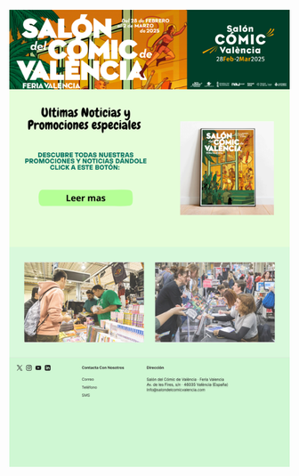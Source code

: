 ![Mockup de Figma](https://github.com/Adr053/Feria-Valencia/blob/main/Feria%20Valencia.png?raw=true)
